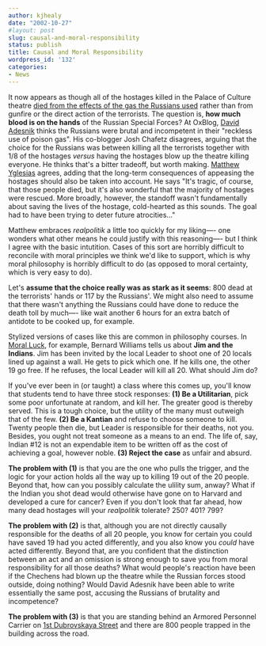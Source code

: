 ```yaml
---
author: kjhealy
date: "2002-10-27"
#layout: post
slug: causal-and-moral-responsibility
status: publish
title: Causal and Moral Responsibility
wordpress_id: '132'
categories:
- News
---
```


It now appears as though all of the hostages killed in the Palace of Culture theatre [died from the effects of the gas the Russians used](http://news.bbc.co.uk/2/hi/europe/2365383.stm) rather than from gunfire or the direct action of the terrorists. The question is, **how much blood is on the hands** of the Russian Special Forces? At OxBlog, [David Adesnik](http://oxblog.blogspot.com/2002_10_27_oxblog_archive.html#83601309) thinks the Russians were brutal and incompetent in their "reckless use of poison gas". His co-blogger Josh Chafetz disagrees, arguing that the choice for the Russians was between killing all the terrorists together with 1/8 of the hostages *versus* having the hostages blow up the theatre killing everyone. He thinks that's a bitter tradeoff, but worth making. [Matthew Yglesias](http://www.matthewyglesias.com/ "Matthew Yglesias") agrees, adding that the long-term consequences of appeasing the hostages should also be taken into account. He says "It's tragic, of course, that those people died, but it's also wonderful that the majority of hostages were rescued. More broadly, however, the standoff wasn't fundamentally about saving the lives of the hostage, cold-hearted as this sounds. The goal had to have been trying to deter future atrocities…"

Matthew embraces *realpolitik* a little too quickly for my liking—- one wonders what other means he could justify with this reasoning—- but I think I agree with the basic intutition. Cases of this sort are horribly difficult to reconcile with moral principles we think we'd like to support, which is why moral philosophy is horribly difficult to do (as opposed to moral certainty, which is very easy to do).

Let's **assume that the choice really was as stark as it seems**: 800 dead at the terrorists' hands or 117 by the Russians'. We might also need to assume that there wasn't anything the Russians could have done to reduce the death toll by much—- like wait another 6 hours for an extra batch of antidote to be cooked up, for example.

Stylized versions of cases like this are common in philosophy courses. In [Moral Luck](http://www.amazon.com/exec/obidos/ISBN=0521286913/103-2152224-9077461), for example, Bernard Williams tells us about **Jim and the Indians**. Jim has been invited by the local Leader to shoot one of 20 locals lined up against a wall. He gets to pick which one. If he kills one, the other 19 go free. If he refuses, the local Leader will kill all 20. What should Jim do?

If you've ever been in (or taught) a class where this comes up, you'll know that students tend to have three stock responses: **(1) Be a Utilitarian**, pick some poor unfortunate at random, and kill her. The greater good is thereby served. This is a tough choice, but the utility of the many must outweigh that of the few. **(2) Be a Kantian** and refuse to choose someone to kill. Twenty people then die, but Leader is responsible for their deaths, not you. Besides, you ought not treat someone as a means to an end. The life of, say, Indian \#12 is not an expendable item to be written off as the cost of achieving a goal, however noble. **(3) Reject the case** as unfair and absurd.

**The problem with (1)** is that you are the one who pulls the trigger, and the logic for your action holds all the way up to killing 19 out of the 20 people. Beyond that, how can you possibly calculate the ulility sum, anway? What if the Indian you shot dead would otherwise have gone on to Harvard and developed a cure for cancer? Even if you don't look that far ahead, how many dead hostages will your *realpolitik* tolerate? 250? 401? 799?

**The problem with (2)** is that, although you are not directly causally responsible for the deaths of all 20 people, you know for certain you could have saved 19 had you acted differently, and you also know you *could* have acted differently. Beyond that, are you confident that the distinction between an act and an omission is strong enough to save you from moral responsibility for all those deaths? What would people's reaction have been if the Chechens had blown up the theatre while the Russian forces stood outside, doing nothing? Would David Adesnik have been able to write essentially the same post, accusing the Russians of brutality and incompetence?

**The problem with (3)** is that you are standing behind an Armored Personnel Carrier on [1st Dubrovskaya Street](http://news.bbc.co.uk/2/hi/europe/2360583.stm) and there are 800 people trapped in the building across the road.

